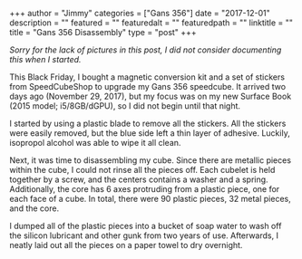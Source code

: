 +++
author = "Jimmy"
categories = ["Gans 356"]
date = "2017-12-01"
description = ""
featured = ""
featuredalt = ""
featuredpath = ""
linktitle = ""
title = "Gans 356 Disassembly"
type = "post"
+++

*Sorry for the lack of pictures in this post, I did not consider documenting this when I started.*

This Black Friday, I bought a magnetic conversion kit and a set of stickers from SpeedCubeShop to upgrade my Gans 356 speedcube. It arrived two days ago (November 29, 2017), but my focus was on my new Surface Book (2015 model; i5/8GB/dGPU), so I did not begin until that night. 

I started by using a plastic blade to remove all the stickers. All the stickers were easily removed, but the blue side left a thin layer of adhesive. Luckily, isopropol alcohol was able to wipe it all clean.

Next, it was time to disassembling my cube. Since there are metallic pieces within the cube, I could not rinse all the pieces off. Each cubelet is held together by a screw, and the centers contains a washer and a spring. Additionally, the core has 6 axes protruding from a plastic piece, one for each face of a cube. In total, there were 90 plastic pieces, 32 metal pieces, and the core.

I dumped all of the plastic pieces into a bucket of soap water to wash off the silicon lubricant and other gunk from two years of use. Afterwards, I neatly laid out all the pieces on a paper towel to dry overnight.